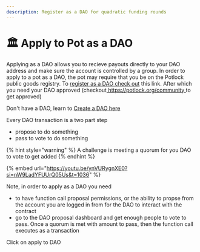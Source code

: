 ```yaml
---
description: Register as a DAO for quadratic funding rounds
---
```


# 🏛 Apply to Pot as a DAO

Applying as a DAO allows you to recieve payouts directly to your DAO address and make sure the account is controlled by a group. In order to apply to a pot as a DAO, the pot may require that you be on the Potlock public goods registry. To [register as a DAO check out](../../create-your-project/#create-a-project-as-a-dao) this link. After which you need your DAO approved (checkout[ https://potlock.org/community ](https://potlock.org/community)to get approved)

Don't have a DAO, learn to [Create a DAO here](create-a-dao.md)

Every DAO transaction is a two part step

* propose to do something
* pass to vote to do something

{% hint style="warning" %}
A challenge is meeting a quorum for you DAO to vote to get added
{% endhint %}

{% embed url="https://youtu.be/ynVURygnXE0?si=nW9LadYFUUrQ05Us&t=1036" %}

Note, in order to  apply as a DAO you need

* to have function call proposal permissions, or the ability to propse from the account you are logged in from for the DAO to interact with the contract
* go to the DAO proposal dashboard and get enough people to vote to pass. Once a quorum is met with amount to pass, then the function call executes as a transaction



Click on apply to DAO
